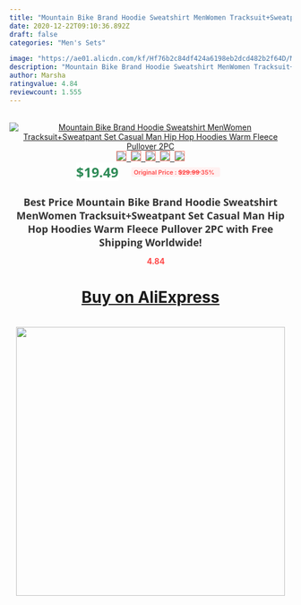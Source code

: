 ```yaml
---
title: "Mountain Bike Brand Hoodie Sweatshirt MenWomen Tracksuit+Sweatpant Set Casual Man Hip Hop Hoodies Warm Fleece Pullover 2PC"
date: 2020-12-22T09:10:36.892Z
draft: false
categories: "Men's Sets"

image: "https://ae01.alicdn.com/kf/Hf76b2c84df424a6198eb2dcd482b2f64D/Mountain-Bike-Brand-Hoodie-Sweatshirt-Men-Women-Tracksuit-Sweatpant-Set-Casual-Man-Hip-Hop-Hoodies-Warm.jpg"
description: "Mountain Bike Brand Hoodie Sweatshirt MenWomen Tracksuit+Sweatpant Set Casual Man Hip Hop Hoodies Warm Fleece Pullover 2PC"
author: Marsha
ratingvalue: 4.84
reviewcount: 1.555
---
```

<br>
<div style="text-align: center;">
<a href="https://s.click.aliexpress.com/e/_9IfrfR" target="_blank" rel="nofollow noopener noreferrer"><img alt="Mountain Bike Brand Hoodie Sweatshirt MenWomen Tracksuit+Sweatpant Set Casual Man Hip Hop Hoodies Warm Fleece Pullover 2PC" class="magnifier-image" src="https://ae01.alicdn.com/kf/Hf76b2c84df424a6198eb2dcd482b2f64D/Mountain-Bike-Brand-Hoodie-Sweatshirt-Men-Women-Tracksuit-Sweatpant-Set-Casual-Man-Hip-Hop-Hoodies-Warm.jpg_640x640.jpg">
<br>
<img style="border:1px solid salmon" src="https://ae01.alicdn.com/kf/Hf76b2c84df424a6198eb2dcd482b2f64D/Mountain-Bike-Brand-Hoodie-Sweatshirt-Men-Women-Tracksuit-Sweatpant-Set-Casual-Man-Hip-Hop-Hoodies-Warm.jpg_120x120.jpg">&nbsp;&nbsp;<img style="border:1px solid salmon" src="https://ae01.alicdn.com/kf/H56f7d19495a34c97b6f2256bcbee0596t/Mountain-Bike-Brand-Hoodie-Sweatshirt-Men-Women-Tracksuit-Sweatpant-Set-Casual-Man-Hip-Hop-Hoodies-Warm.jpg_120x120.jpg">&nbsp;&nbsp;<img style="border:1px solid salmon" src="https://ae01.alicdn.com/kf/H6d2f93a89b6546bcb15b91efcab66b166/Mountain-Bike-Brand-Hoodie-Sweatshirt-Men-Women-Tracksuit-Sweatpant-Set-Casual-Man-Hip-Hop-Hoodies-Warm.jpg_120x120.jpg">&nbsp;&nbsp;<img style="border:1px solid salmon" src="https://ae01.alicdn.com/kf/Hb42f700be054405f86468f95674ddcdep/Mountain-Bike-Brand-Hoodie-Sweatshirt-Men-Women-Tracksuit-Sweatpant-Set-Casual-Man-Hip-Hop-Hoodies-Warm.jpg_120x120.jpg">&nbsp;&nbsp;<img style="border:1px solid salmon" src="https://ae01.alicdn.com/kf/Hf8cf62c692524c1baaaa1844696f4438z/Mountain-Bike-Brand-Hoodie-Sweatshirt-Men-Women-Tracksuit-Sweatpant-Set-Casual-Man-Hip-Hop-Hoodies-Warm.jpg_120x120.jpg"></a></div><br0>
<div style="text-align: center;"><span style="background-color: white; border: 0px; box-sizing: border-box; color: seagreen; display: inline-block; font-family: &quot;open sans&quot; , &quot;arial&quot; , &quot;helvetica&quot; , sans-serif , &quot;heiti&quot;; font-size: 24px; font-stretch: inherit; font-weight: 700; line-height: inherit; margin: 0px 10px 0px 0px; padding: 0px; vertical-align: middle;">$19.49 </span>
<span style="background: rgb(255 , 241 , 241); border-radius: 3px; border: 0px; box-sizing: border-box; color: #ff4747; display: inline-block; font-family: inherit; font-size: 12px; font-stretch: inherit; font-style: inherit; font-variant: inherit; font-weight: 600; line-height: inherit; margin: 0px; padding: 2px 5px; transform: scale(0.9); vertical-align: middle;">Original Price : <b style="text-decoration: line-through;">$29.99 </b> 35%&nbsp;&nbsp;</span></div>
<h1 style="color: #333333; display: inline-block; font-family: &quot;open sans&quot; , &quot;arial&quot; , &quot;helvetica&quot; , sans-serif , &quot;heiti&quot;; font-size: 18px; font-stretch: inherit; font-weight: 700; text-align: center;">Best Price Mountain Bike Brand Hoodie Sweatshirt MenWomen Tracksuit+Sweatpant Set Casual Man Hip Hop Hoodies Warm Fleece Pullover 2PC with Free Shipping Worldwide!</h1>
<div style="color: #ff4747; text-align: center;">
<img src="https://4.bp.blogspot.com/-M0ZcTcb-5uY/XleCXlxnR4I/AAAAAAAAAEc/OrjgMkXV1oMQFaCRZj5HQwOCBcu3w1FegCPcBGAYYCw/s1600/star.png" style="height: 15px;">&nbsp;<b>4.84</b></div>
<div class="button_cont" align="center"><a class="buynow_a" href="https://s.click.aliexpress.com/e/_9IfrfR" target="_blank" rel="nofollow noopener noreferrer"><H1>Buy on AliExpress</H1></a></div><br>
<div class="separator" style="clear: both; text-align: center;">
<img src="https://lh3.googleusercontent.com/-pTy5HemUv9M/XlePHvY0dAI/AAAAAAAAAE4/0nX5iRUoIWY8eMW9Dpxeirr157OZliDIgCLcBGAsYHQ/s1600/badge.gif" width="480">
</div>
